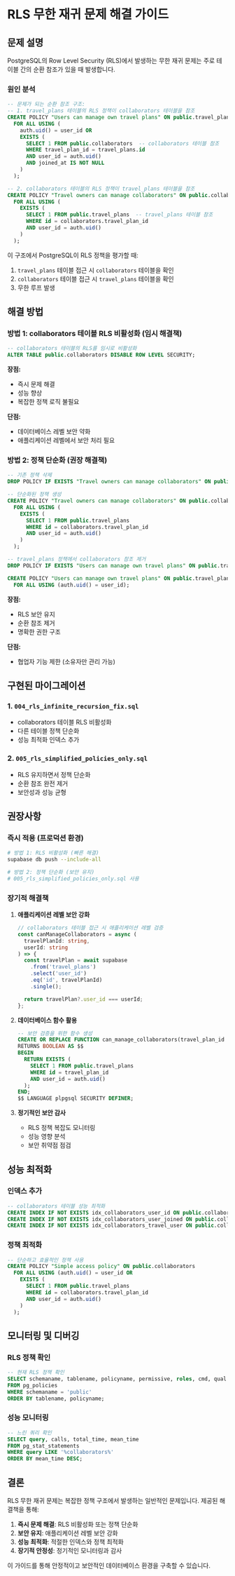# RLS 무한 재귀 문제 해결 가이드

## 문제 설명

PostgreSQL의 Row Level Security (RLS)에서 발생하는 무한 재귀 문제는 주로 테이블 간의 순환 참조가 있을 때 발생합니다.

### 원인 분석

```sql
-- 문제가 되는 순환 참조 구조:
-- 1. travel_plans 테이블의 RLS 정책이 collaborators 테이블을 참조
CREATE POLICY "Users can manage own travel plans" ON public.travel_plans
  FOR ALL USING (
    auth.uid() = user_id OR
    EXISTS (
      SELECT 1 FROM public.collaborators  -- collaborators 테이블 참조
      WHERE travel_plan_id = travel_plans.id
      AND user_id = auth.uid()
      AND joined_at IS NOT NULL
    )
  );

-- 2. collaborators 테이블의 RLS 정책이 travel_plans 테이블을 참조
CREATE POLICY "Travel owners can manage collaborators" ON public.collaborators
  FOR ALL USING (
    EXISTS (
      SELECT 1 FROM public.travel_plans  -- travel_plans 테이블 참조
      WHERE id = collaborators.travel_plan_id
      AND user_id = auth.uid()
    )
  );
```

이 구조에서 PostgreSQL이 RLS 정책을 평가할 때:

1. `travel_plans` 테이블 접근 시 `collaborators` 테이블을 확인
2. `collaborators` 테이블 접근 시 `travel_plans` 테이블을 확인
3. 무한 루프 발생

## 해결 방법

### 방법 1: collaborators 테이블 RLS 비활성화 (임시 해결책)

```sql
-- collaborators 테이블의 RLS를 임시로 비활성화
ALTER TABLE public.collaborators DISABLE ROW LEVEL SECURITY;
```

**장점:**

- 즉시 문제 해결
- 성능 향상
- 복잡한 정책 로직 불필요

**단점:**

- 데이터베이스 레벨 보안 약화
- 애플리케이션 레벨에서 보안 처리 필요

### 방법 2: 정책 단순화 (권장 해결책)

```sql
-- 기존 정책 삭제
DROP POLICY IF EXISTS "Travel owners can manage collaborators" ON public.collaborators;

-- 단순화된 정책 생성
CREATE POLICY "Travel owners can manage collaborators" ON public.collaborators
  FOR ALL USING (
    EXISTS (
      SELECT 1 FROM public.travel_plans
      WHERE id = collaborators.travel_plan_id
      AND user_id = auth.uid()
    )
  );

-- travel_plans 정책에서 collaborators 참조 제거
DROP POLICY IF EXISTS "Users can manage own travel plans" ON public.travel_plans;

CREATE POLICY "Users can manage own travel plans" ON public.travel_plans
  FOR ALL USING (auth.uid() = user_id);
```

**장점:**

- RLS 보안 유지
- 순환 참조 제거
- 명확한 권한 구조

**단점:**

- 협업자 기능 제한 (소유자만 관리 가능)

## 구현된 마이그레이션

### 1. `004_rls_infinite_recursion_fix.sql`

- collaborators 테이블 RLS 비활성화
- 다른 테이블 정책 단순화
- 성능 최적화 인덱스 추가

### 2. `005_rls_simplified_policies_only.sql`

- RLS 유지하면서 정책 단순화
- 순환 참조 완전 제거
- 보안성과 성능 균형

## 권장사항

### 즉시 적용 (프로덕션 환경)

```bash
# 방법 1: RLS 비활성화 (빠른 해결)
supabase db push --include-all

# 방법 2: 정책 단순화 (보안 유지)
# 005_rls_simplified_policies_only.sql 사용
```

### 장기적 해결책

1. **애플리케이션 레벨 보안 강화**

   ```typescript
   // collaborators 테이블 접근 시 애플리케이션 레벨 검증
   const canManageCollaborators = async (
     travelPlanId: string,
     userId: string
   ) => {
     const travelPlan = await supabase
       .from('travel_plans')
       .select('user_id')
       .eq('id', travelPlanId)
       .single();

     return travelPlan?.user_id === userId;
   };
   ```

2. **데이터베이스 함수 활용**

   ```sql
   -- 보안 검증을 위한 함수 생성
   CREATE OR REPLACE FUNCTION can_manage_collaborators(travel_plan_id UUID)
   RETURNS BOOLEAN AS $$
   BEGIN
     RETURN EXISTS (
       SELECT 1 FROM public.travel_plans
       WHERE id = travel_plan_id
       AND user_id = auth.uid()
     );
   END;
   $$ LANGUAGE plpgsql SECURITY DEFINER;
   ```

3. **정기적인 보안 감사**
   - RLS 정책 복잡도 모니터링
   - 성능 영향 분석
   - 보안 취약점 점검

## 성능 최적화

### 인덱스 추가

```sql
-- collaborators 테이블 성능 최적화
CREATE INDEX IF NOT EXISTS idx_collaborators_user_id ON public.collaborators(user_id);
CREATE INDEX IF NOT EXISTS idx_collaborators_user_joined ON public.collaborators(user_id, joined_at);
CREATE INDEX IF NOT EXISTS idx_collaborators_travel_user ON public.collaborators(travel_plan_id, user_id);
```

### 정책 최적화

```sql
-- 단순하고 효율적인 정책 사용
CREATE POLICY "Simple access policy" ON public.collaborators
  FOR ALL USING (auth.uid() = user_id OR
    EXISTS (
      SELECT 1 FROM public.travel_plans
      WHERE id = collaborators.travel_plan_id
      AND user_id = auth.uid()
    )
  );
```

## 모니터링 및 디버깅

### RLS 정책 확인

```sql
-- 현재 RLS 정책 확인
SELECT schemaname, tablename, policyname, permissive, roles, cmd, qual
FROM pg_policies
WHERE schemaname = 'public'
ORDER BY tablename, policyname;
```

### 성능 모니터링

```sql
-- 느린 쿼리 확인
SELECT query, calls, total_time, mean_time
FROM pg_stat_statements
WHERE query LIKE '%collaborators%'
ORDER BY mean_time DESC;
```

## 결론

RLS 무한 재귀 문제는 복잡한 정책 구조에서 발생하는 일반적인 문제입니다. 제공된 해결책을 통해:

1. **즉시 문제 해결**: RLS 비활성화 또는 정책 단순화
2. **보안 유지**: 애플리케이션 레벨 보안 강화
3. **성능 최적화**: 적절한 인덱스와 정책 최적화
4. **장기적 안정성**: 정기적인 모니터링과 감사

이 가이드를 통해 안정적이고 보안적인 데이터베이스 환경을 구축할 수 있습니다.
